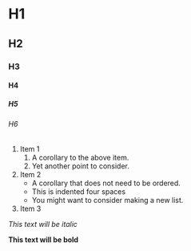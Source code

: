 # H1
## H2
### H3
#### H4
##### H5
###### H6

1.  Item 1
    1. A corollary to the above item.
    2. Yet another point to consider.
2.  Item 2
    * A corollary that does not need to be ordered.
    * This is indented four spaces
    * You might want to consider making a new list.
3.  Item 3

*This text will be italic*

**This text will be bold**